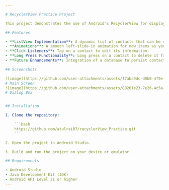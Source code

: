 ```yaml
---

# RecyclerView Practice Project

This project demonstrates the use of Android's RecyclerView for displaying a dynamic list of contacts with interactive features like editing and deleting. The app includes animations, click listeners, and long-press functionality for a smooth user experience.

## Features

- **ListView Implementation**: A dynamic list of contacts that can be scrolled.
- **Animations**: A smooth left-slide-in animation for new items as you scroll through the list.
- **Click Listeners**: Tap on a contact to edit its information.
- **Long Press Functionality**: Long press on a contact to delete it from the list.
- **Future Enhancements**: Integration of a database to persist contact information.

## Screenshots

![image](https://github.com/user-attachments/assets/f7aba9dc-d8b0-4f9e-b673-a5c74a067a74)
# Main Screen
![image](https://github.com/user-attachments/assets/88261e23-7e26-4c5a-8399-6aa311b21c5f)
# Dialog Box


## Installation

1. Clone the repository:

    ```bash
    https://github.com/atulrai07/recyclerView_Practice.git
    ```

2. Open the project in Android Studio.

3. Build and run the project on your device or emulator.

## Requirements

- Android Studio
- Java Development Kit (JDK)
- Android API Level 21 or higher
---
```

